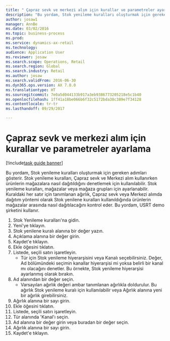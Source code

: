 ```yaml
--- 
title: " Çapraz sevk ve merkezi alım için kurallar ve parametreler ayarlama"
description: "Bu yordam, Stok yenileme kuralları oluşturmak için gereken adımları gösterir."
author: josaw1
manager: AnnBe
ms.date: 03/02/2016
ms.topic: business-process
ms.prod: 
ms.service: dynamics-ax-retail
ms.technology: 
audience: Application User
ms.reviewer: josaw
ms.search.scope: Operations, Retail
ms.search.region: Global
ms.search.industry: Retail
ms.author: josaw
ms.search.validFrom: 2016-06-30
ms.dyn365.ops.version: AX 7.0.0
ms.translationtype: HT
ms.sourcegitcommit: 7e0a5d044133b917a3eb9386773205218e5c1b40
ms.openlocfilehash: 1ff41a18be066b6f32c5172bda38c389e7f34128
ms.contentlocale: tr-tr
ms.lasthandoff: 09/29/2017

---
```

# <a name="set-up-rules-and-parameters-for-cross-docking-and-buyers-push"></a> Çapraz sevk ve merkezi alım için kurallar ve parametreler ayarlama

[!include[task guide banner](../includes/task-guide-banner.md)]

Bu yordam, Stok yenileme kuralları oluşturmak için gereken adımları gösterir. Stok yenileme kuralları, Çapraz sevk ve Merkezi alım kullanırken ürünlerin mağazalara nasıl dağıtıldığını denetlemek için kullanılabilir. Stok yenileme kuralları, mağazalar veya mağaza grupları için ayarlanabilir. Kuraldaki her satır için tanımlanan ağırlık, Çapraz sevk veya Merkezi alımda dağıtım yöntemi olarak Stok yenilene kuralları kullanıldığında ürünlerin mağazalar arasında nasıl dağıtılacağını kontrol eder. Bu yordam, USRT demo şirketini kullanır.

1. Stok Yenileme kuralları'na gidin.
2. Yeni'ye tıklayın.
3. Stok yenilene kuralı alanına bir değer yazın.
4. Açıklama alanına bir değer girin.
5. Kaydet'e tıklayın.
6. Ekle öğesini tıklatın.
7. Listede, seçili satırı işaretleyin.
    * Tür için Stok yenileme hiyerarşisini veya Kanalı seçebilirsiniz. Değer, Ad bölümündeki seçimin kanallar hiyerarşisi mi yoksa belirli bir kanal mı olacağını denetler.  Bu örnekte, Stok yenileme hiyerarşisi ayarlanmış olarak bırakın.  
8. Ad alanından bir değer seçin.
    * Varsayılan ağırlık değeri ambar tanımlanan ağırlıkla doldurulur.  Bu ağırlık Stok yenileme kuralı için kullanılabilir veya Ağırlık alanına yeni bir ağırlık girebilirsiniz.  
9. Ağırlık alanına bir sayı girin.
10. Ekle öğesini tıklatın.
11. Listede, seçili satırı işaretleyin.
12. Tür alanında 'Kanal'ı seçin.
13. Ad alanına bir değer girin veya buradan bir değer seçin.
14. Ağırlık alanına bir sayı girin.
15. Kaydet'e tıklayın.


